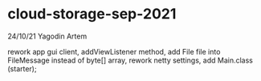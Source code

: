 # cloud-storage-sep-2021

24/10/21 Yagodin Artem

rework app gui client, addViewListener method, add File file into FileMessage instead of byte[] array,
rework netty settings, add Main.class (starter);